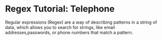 # Regex Tutorial: Telephone

Regular expressions (Regex) are a way of describing patterns in a string of data, which allows you to search for strings, like email addresses,passwords, or phone numbers that match a pattern.